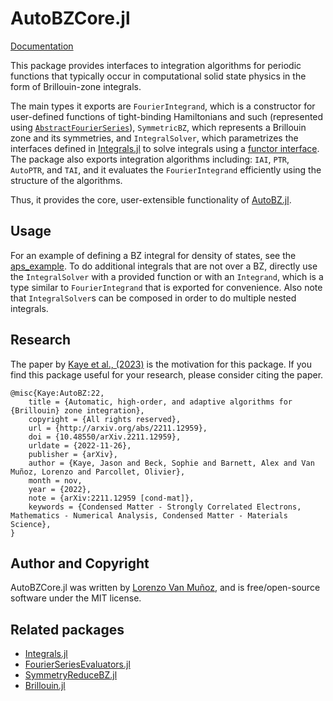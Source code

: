 # AutoBZCore.jl

[Documentation](https://lxvm.github.io/AutoBZCore.jl/dev/)

This package provides interfaces to integration algorithms for periodic
functions that typically occur in computational solid state physics in the form
of Brillouin-zone integrals.

The main types it exports are `FourierIntegrand`, which is a constructor for
user-defined functions of tight-binding Hamiltonians and such (represented using
[`AbstractFourierSeries`](https://github.com/lxvm/FourierSeriesEvaluators.jl)),
`SymmetricBZ`, which represents a Brillouin zone and its symmetries, and
`IntegralSolver`, which parametrizes the interfaces defined in
[Integrals.jl](https://github.com/SciML/Integrals.jl) to solve integrals using a
[functor
interface](https://docs.julialang.org/en/v1/manual/methods/#Function-like-objects-1).
The package also exports integration algorithms including: `IAI`, `PTR`,
`AutoPTR`, and `TAI`, and it  evaluates the `FourierIntegrand` efficiently using
the structure of the algorithms.

Thus, it provides the core, user-extensible functionality of
[AutoBZ.jl](https://lxvm.github.io/AutoBZ.jl/dev/).


## Usage

For an example of defining a BZ integral for density of states, see the
[aps_example](https://github.com/lxvm/AutoBZCore.jl/tree/main/aps_example/). To
do additional integrals that are not over a BZ, directly use the
`IntegralSolver` with a provided function or with an `Integrand`, which is a
type similar to `FourierIntegrand` that is exported for convenience.
Also note that `IntegralSolver`s can be composed in order to do multiple nested
integrals.


## Research

The paper by [Kaye et
al., (2023)](http://arxiv.org/abs/2211.12959) is the motivation for this package.
If you find this package useful for your research, please consider citing the
paper.

```
@misc{Kaye:AutoBZ:22,
	title = {Automatic, high-order, and adaptive algorithms for {Brillouin} zone integration},
	copyright = {All rights reserved},
	url = {http://arxiv.org/abs/2211.12959},
	doi = {10.48550/arXiv.2211.12959},
	urldate = {2022-11-26},
	publisher = {arXiv},
	author = {Kaye, Jason and Beck, Sophie and Barnett, Alex and Van Muñoz, Lorenzo and Parcollet, Olivier},
	month = nov,
	year = {2022},
	note = {arXiv:2211.12959 [cond-mat]},
	keywords = {Condensed Matter - Strongly Correlated Electrons, Mathematics - Numerical Analysis, Condensed Matter - Materials Science},
}
```


## Author and Copyright

AutoBZCore.jl was written by [Lorenzo Van Muñoz](https://web.mit.edu/lxvm/www/),
and is free/open-source software under the MIT license.


## Related packages
- [Integrals.jl](https://github.com/SciML/Integrals.jl)
- [FourierSeriesEvaluators.jl](https://github.com/lxvm/FourierSeriesEvaluators.jl)
- [SymmetryReduceBZ.jl](https://github.com/jerjorg/SymmetryReduceBZ.jl)
- [Brillouin.jl](https://github.com/thchr/Brillouin.jl)
